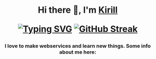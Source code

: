 <h1 align="center">Hi there 👋, I'm <a href="https://daniilshat.ru/" target="_blank">Kirill</a>

[![Typing SVG](https://readme-typing-svg.herokuapp.com?color=%2336BCF7&lines=I+am+beginner+Python+developer+:в)](https://git.io/typing-svg)
[![GitHub Streak](https://github-readme-streak-stats.herokuapp.com/?user=DenverCoder1)](https://git.io/streak-stats)
<h3 align="center">I love to make webservices and learn new things. Some info about me here:</h3>

